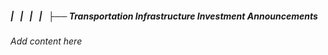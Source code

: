 ##### |   |   |   |   ├── Transportation Infrastructure Investment Announcements

*Add content here*